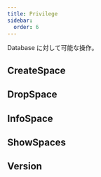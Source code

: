 ```yaml
---
title: Privilege
sidebar:
  order: 6
---
```


Database に対して可能な操作。

## CreateSpace

## DropSpace

## InfoSpace

## ShowSpaces

## Version

